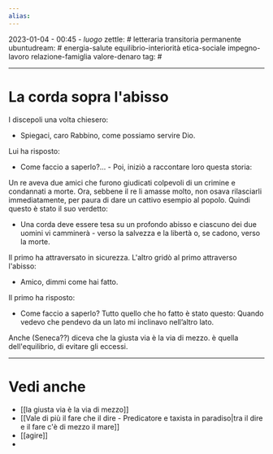 ```yaml
---
alias: 
---
```

2023-01-04 - 00:45 - *luogo*
zettle: # letteraria transitoria permanente
ubuntudream: # energia-salute equilibrio-interiorità etica-sociale impegno-lavoro relazione-famiglia valore-denaro 
tag: #

---
# La corda sopra l'abisso
I discepoli una volta chiesero:
- Spiegaci, caro Rabbino, come possiamo servire Dio.

Lui ha risposto:
- Come faccio a saperlo?... - Poi, iniziò a raccontare loro questa storia:

Un re aveva due amici che furono giudicati colpevoli di un crimine e condannati a morte. Ora, sebbene il re li amasse molto, non osava rilasciarli immediatamente, per paura di dare un cattivo esempio al popolo. Quindi questo è stato il suo verdetto:

- Una corda deve essere tesa su un profondo abisso e ciascuno dei due uomini vi camminerà - verso la salvezza e la libertà o, se cadono, verso la morte.

Il primo ha attraversato in sicurezza. L'altro gridò al primo attraverso l'abisso:
- Amico, dimmi come hai fatto.

Il primo ha risposto:
- Come faccio a saperlo? 
  Tutto quello che ho fatto è stato questo: Quando vedevo che pendevo da un lato mi inclinavo nell’altro lato.

Anche (Seneca??) diceva che la giusta via è la via di mezzo. è quella dell'equilibrio, di evitare gli eccessi.


---
# Vedi anche
- [[la giusta via è la via di mezzo]]
- [[Vale di più il fare che il dire - Predicatore e taxista in paradiso|tra il dire e il fare c'è di mezzo il mare]]
- [[agire]]
- 